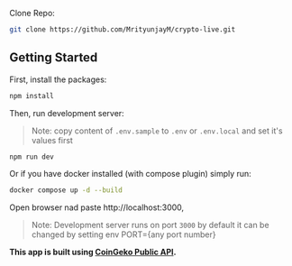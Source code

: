 Clone Repo: 

```bash
git clone https://github.com/MrityunjayM/crypto-live.git
```
## Getting Started

First, install the packages:

```bash
npm install
```

Then, run development server:

> Note: copy content of `.env.sample` to `.env` or `.env.local` and set it's values first

```bash
npm run dev
```

Or if you have docker installed (with compose plugin) simply run:

```bash
docker compose up -d --build
```

Open browser nad paste http://localhost:3000,

> Note: Development server runs on port `3000` by default it can be changed by setting env PORT={any port number}

**This app is built using [CoinGeko Public API](https://docs.coingecko.com/v3.0.1/reference/coins-markets).**
